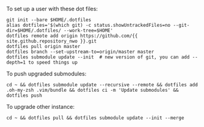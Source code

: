 To set up a user with these dot files:

```
git init --bare $HOME/.dotfiles
alias dotfiles='$(which git) -c status.showUntrackedFiles=no --git-dir=$HOME/.dotfiles/ --work-tree=$HOME'
dotfiles remote add origin https://github.com/{{ site.github.repository_nwo }}.git
dotfiles pull origin master
dotfiles branch --set-upstream-to=origin/master master
dotfiles submodule update --init  # new version of git, you can add --depth=1 to speed things up
```

To push upgraded submodules:

```
cd ~ && dotfiles submodule update --recursive --remote && dotfiles add .oh-my-zsh .vim/bundle && dotfiles ci -m 'Update submodules' && dotfiles push
```

To upgrade other instance:

```
cd ~ && dotfiles pull && dotfiles submodule update --init --merge
```
